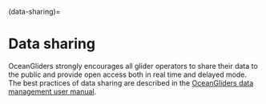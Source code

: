 (data-sharing)=
# Data sharing

OceanGliders strongly encourages all glider operators to share their data to the public and provide open access both in real time and delayed mode. 
The best practices of data sharing are described in the [OceanGliders data management user manual](https://github.com/OceanGlidersCommunity/OG-format-user-manual).
